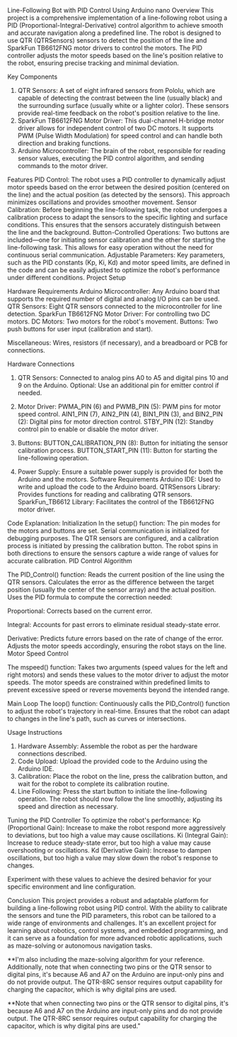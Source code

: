 Line-Following Bot with PID Control Using Arduino nano
Overview
This project is a comprehensive implementation of a line-following robot using a PID (Proportional-Integral-Derivative) control algorithm to achieve smooth and accurate navigation along a predefined line. The robot is designed to use QTR (QTRSensors) sensors to detect the position of the line and SparkFun TB6612FNG motor drivers to control the motors. The PID controller adjusts the motor speeds based on the line's position relative to the robot, ensuring precise tracking and minimal deviation.

Key Components
1. QTR Sensors: A set of eight infrared sensors from Pololu, which are capable of detecting the contrast between the line (usually black) and the surrounding surface (usually white or a lighter color). These sensors provide real-time feedback on the robot's position relative to the line.
2. SparkFun TB6612FNG Motor Driver: This dual-channel H-bridge motor driver allows for independent control of two DC motors. It supports PWM (Pulse Width Modulation) for speed control and can handle both direction and braking functions.
3. Arduino Microcontroller: The brain of the robot, responsible for reading sensor values, executing the PID control algorithm, and sending commands to the motor driver.

Features
PID Control: The robot uses a PID controller to dynamically adjust motor speeds based on the error between the desired position (centered on the line) and the actual position (as detected by the sensors). This approach minimizes oscillations and provides smoother movement.
Sensor Calibration: Before beginning the line-following task, the robot undergoes a calibration process to adapt the sensors to the specific lighting and surface conditions. This ensures that the sensors accurately distinguish between the line and the background.
Button-Controlled Operations: Two buttons are included—one for initiating sensor calibration and the other for starting the line-following task. This allows for easy operation without the need for continuous serial communication.
Adjustable Parameters: Key parameters, such as the PID constants (Kp, Ki, Kd) and motor speed limits, are defined in the code and can be easily adjusted to optimize the robot's performance under different conditions.
Project Setup

Hardware Requirements
Arduino Microcontroller: Any Arduino board that supports the required number of digital and analog I/O pins can be used.
QTR Sensors: Eight QTR sensors connected to the microcontroller for line detection.
SparkFun TB6612FNG Motor Driver: For controlling two DC motors.
DC Motors: Two motors for the robot's movement.
Buttons: Two push buttons for user input (calibration and start).

Miscellaneous: Wires, resistors (if necessary), and a breadboard or PCB for connections.

Hardware Connections
1. QTR Sensors:
Connected to analog pins A0 to A5 and digital pins 10 and 9 on the Arduino.
Optional: Use an additional pin for emitter control if needed.

2. Motor Driver:
PWMA_PIN (6) and PWMB_PIN (5): PWM pins for motor speed control.
AIN1_PIN (7), AIN2_PIN (4), BIN1_PIN (3), and BIN2_PIN (2): Digital pins for motor direction control.
STBY_PIN (12): Standby control pin to enable or disable the motor driver.

3. Buttons:
BUTTON_CALIBRATION_PIN (8): Button for initiating the sensor calibration process.
BUTTON_START_PIN (11): Button for starting the line-following operation.

4. Power Supply: Ensure a suitable power supply is provided for both the Arduino and the motors.
Software Requirements
Arduino IDE: Used to write and upload the code to the Arduino board.
QTRSensors Library: Provides functions for reading and calibrating QTR sensors.
SparkFun_TB6612 Library: Facilitates the control of the TB6612FNG motor driver.

Code Explanation:
Initialization
In the setup() function:
The pin modes for the motors and buttons are set.
Serial communication is initialized for debugging purposes.
The QTR sensors are configured, and a calibration process is initiated by pressing the calibration button. The robot spins in both directions to ensure the sensors capture a wide range of values for accurate calibration.
PID Control Algorithm

The PID_Control() function:
Reads the current position of the line using the QTR sensors.
Calculates the error as the difference between the target position (usually the center of the sensor array) and the actual position.
Uses the PID formula to compute the correction needed:

Proportional: Corrects based on the current error.

Integral: Accounts for past errors to eliminate residual steady-state error.

Derivative: Predicts future errors based on the rate of change of the error.
Adjusts the motor speeds accordingly, ensuring the robot stays on the line.
Motor Speed Control

The mspeed() function:
Takes two arguments (speed values for the left and right motors) and sends these values to the motor driver to adjust the motor speeds.
The motor speeds are constrained within predefined limits to prevent excessive speed or reverse movements beyond the intended range.


Main Loop
The loop() function:
Continuously calls the PID_Control() function to adjust the robot's trajectory in real-time.
Ensures that the robot can adapt to changes in the line's path, such as curves or intersections.

Usage Instructions
1. Hardware Assembly: Assemble the robot as per the hardware connections described.
2. Code Upload: Upload the provided code to the Arduino using the Arduino IDE.
3. Calibration: Place the robot on the line, press the calibration button, and wait for the robot to complete its calibration routine.
4. Line Following: Press the start button to initiate the line-following operation. The robot should now follow the line smoothly, adjusting its speed and direction as necessary.

Tuning the PID Controller
To optimize the robot's performance:
Kp (Proportional Gain): Increase to make the robot respond more aggressively to deviations, but too high a value may cause oscillations.
Ki (Integral Gain): Increase to reduce steady-state error, but too high a value may cause overshooting or oscillations.
Kd (Derivative Gain): Increase to dampen oscillations, but too high a value may slow down the robot's response to changes.

Experiment with these values to achieve the desired behavior for your specific environment and line configuration.

Conclusion
This project provides a robust and adaptable platform for building a line-following robot using PID control. 
With the ability to calibrate the sensors and tune the PID parameters, this robot can be tailored to a wide range of environments and
challenges. It's an excellent project for learning about robotics, control systems, and embedded programming, and it can serve as a foundation for more advanced robotic applications, 
such as maze-solving or autonomous navigation tasks.

**I'm also including the maze-solving algorithm for your reference. Additionally, note that when connecting two pins or the QTR sensor to digital pins, it's because A6 and A7 on the Arduino are input-only pins and do not provide output. The QTR-8RC sensor requires output capability for charging the capacitor, which is why digital pins are used.



**Note that when connecting two pins or the QTR sensor to digital pins, it's because A6 and A7 on the Arduino are input-only pins and do not provide output. The QTR-8RC sensor requires output capability for charging the capacitor, which is why digital pins are used."


